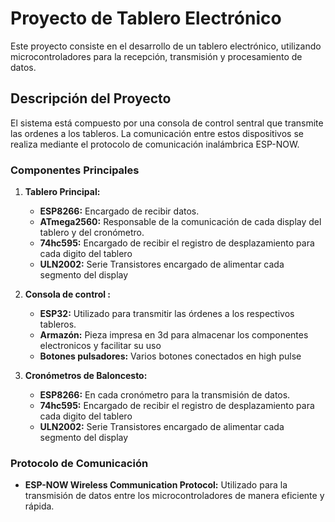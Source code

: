 # Proyecto de Tablero Electrónico 

Este proyecto consiste en el desarrollo de un tablero electrónico, utilizando microcontroladores para la recepción, transmisión y procesamiento de datos.

## Descripción del Proyecto

El sistema está compuesto por una consola de control sentral que transmite las ordenes a los tableros. La comunicación entre estos dispositivos se realiza mediante el protocolo de comunicación inalámbrica ESP-NOW.

### Componentes Principales

1. **Tablero Principal:**
   - **ESP8266:** Encargado de recibir datos.
   - **ATmega2560:** Responsable de la comunicación de cada display del tablero y del cronómetro.
   - **74hc595:** Encargado de recibir el registro de desplazamiento para cada digito del tablero
   - **ULN2002:** Serie Transistores encargado de alimentar cada segmento del display
    
2. **Consola de control :**
   - **ESP32:** Utilizado para transmitir las órdenes a los respectivos tableros.
   - **Armazón:** Pieza impresa en 3d para almacenar los componentes electronicos y facilitar su uso
   - **Botones pulsadores:** Varios botones conectados en high pulse
3. **Cronómetros de Baloncesto:**
   - **ESP8266:** En cada cronómetro para la transmisión de datos.
   - **74hc595:** Encargado de recibir el registro de desplazamiento para cada digito del tablero
   - **ULN2002:** Serie Transistores encargado de alimentar cada segmento del display

### Protocolo de Comunicación

- **ESP-NOW Wireless Communication Protocol:** Utilizado para la transmisión de datos entre los microcontroladores de manera eficiente y rápida.
